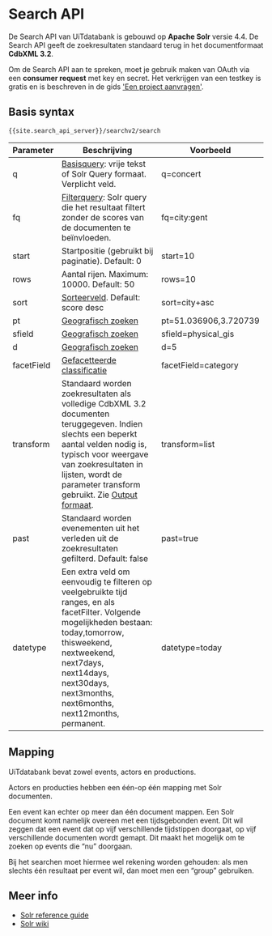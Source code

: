 ---
---

# Search API

De Search API van UiTdatabank is gebouwd op **Apache Solr** versie 4.4. De Search API geeft de zoekresultaten standaard terug in het documentformaat **CdbXML 3.2**.

Om de Search API aan te spreken, moet je gebruik maken van OAuth via een **consumer request** met key en secret. Het verkrijgen van een testkey is gratis en is beschreven in de gids ['Een project aanvragen'](/).

## Basis syntax

```
{{site.search_api_server}}/searchv2/search
```

| Parameter	| Beschrijving| Voorbeeld|
| -- | -- | -- |
| q | [Basisquery](../basisquery): vrije tekst of Solr Query formaat. Verplicht veld. | q=concert |
| fq | [Filterquery](../filteren): Solr query die het resultaat filtert zonder de scores van de documenten te beïnvloeden.  | fq=city:gent |
| start | Startpositie (gebruikt bij paginatie). Default: 0  | start=10 |
| rows | Aantal rijen. Maximum: 10000. Default: 50  | rows=10 |
| sort | [Sorteerveld](../sorteren). Default: score desc | sort=city+asc |
| pt | [Geografisch zoeken](../geografisch_zoeken) |  pt=51.036906,3.720739 |
| sfield | [Geografisch zoeken](../geografisch_zoeken) |  sfield=physical_gis |
| d | [Geografisch zoeken](../geografisch_zoeken.)|  d=5 |
| facetField | [Gefacetteerde classificatie](facetten.md) |  facetField=category |
| transform | Standaard worden zoekresultaten als volledige CdbXML 3.2 documenten teruggegeven. Indien slechts een beperkt aantal velden nodig is, typisch voor weergave van zoekresultaten in lijsten, wordt de parameter transform gebruikt. Zie [Output formaat](output_formaten.md). |  transform=list |
| past | Standaard worden evenementen uit het verleden uit de zoekresultaten gefilterd. Default: false | past=true |
| datetype | Een extra veld om eenvoudig te filteren op veelgebruikte tijd ranges, en als facetFilter. Volgende mogelijkheden bestaan: today,tomorrow, thisweekend, nextweekend, next7days, next14days, next30days, next3months, next6months, next12months, permanent. |  datetype=today |

## Mapping

UiTdatabank bevat zowel events, actors en productions.

Actors en producties hebben een één-op één mapping met Solr documenten.

Een event kan echter op meer dan één document mappen. Een Solr document komt namelijk overeen met een tijdsgebonden event. Dit wil zeggen dat een event dat op vijf verschillende tijdstippen doorgaat, op vijf verschillende documenten wordt gemapt. Dit maakt het mogelijk om te zoeken op events die “nu” doorgaan.

Bij het searchen moet hiermee wel rekening worden gehouden: als men slechts één resultaat per event wil, dan moet men een “group” gebruiken.

## Meer info

* [Solr reference guide](http://archive.apache.org/dist/lucene/solr/ref-guide/apache-solr-ref-guide-4.4.pdf)
* [Solr wiki](http://wiki.apache.org/solr/)

